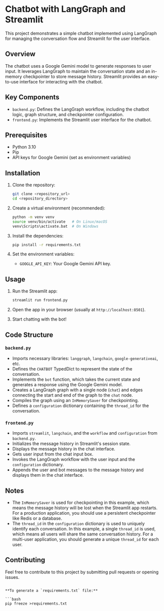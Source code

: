 # Chatbot with LangGraph and Streamlit

This project demonstrates a simple chatbot implemented using LangGraph for managing the conversation flow and Streamlit for the user interface.

## Overview

The chatbot uses a Google Gemini model to generate responses to user input. It leverages LangGraph to maintain the conversation state and an in-memory checkpointer to store message history. Streamlit provides an easy-to-use interface for interacting with the chatbot.

## Key Components

*   `backend.py`: Defines the LangGraph workflow, including the chatbot logic, graph structure, and checkpointer configuration.
*   `frontend.py`: Implements the Streamlit user interface for the chatbot.

## Prerequisites

*   Python 3.10
*   Pip
*   API keys for Google Gemini (set as environment variables)

## Installation

1.  Clone the repository:

    ```bash
    git clone <repository_url>
    cd <repository_directory>
    ```

2.  Create a virtual environment (recommended):

    ```bash
    python -m venv venv
    source venv/bin/activate   # On Linux/macOS
    venv\Scripts\activate.bat  # On Windows
    ```

3.  Install the dependencies:

    ```bash
    pip install -r requirements.txt
    ```

4.  Set the environment variables:

    *   `GOOGLE_API_KEY`: Your Google Gemini API key.

## Usage

1.  Run the Streamlit app:

    ```bash
    streamlit run frontend.py
    ```

2.  Open the app in your browser (usually at `http://localhost:8501`).

3.  Start chatting with the bot!

## Code Structure

### `backend.py`

*   Imports necessary libraries: `langgraph`, `langchain`, `google-generativeai`, etc.
*   Defines the `CHATBOT` TypedDict to represent the state of the conversation.
*   Implements the `bot` function, which takes the current state and generates a response using the Google Gemini model.
*   Creates a LangGraph graph with a single node (`chat`) and edges connecting the start and end of the graph to the `chat` node.
*   Compiles the graph using an `InMemorySaver` for checkpointing.
*   Defines a `configuration` dictionary containing the `thread_id` for the conversation.

### `frontend.py`

*   Imports `streamlit`, `langchain`, and the `workflow` and `configuration` from `backend.py`.
*   Initializes the message history in Streamlit's session state.
*   Displays the message history in the chat interface.
*   Gets user input from the chat input box.
*   Invokes the LangGraph workflow with the user input and the `configuration` dictionary.
*   Appends the user and bot messages to the message history and displays them in the chat interface.

## Notes

*   The `InMemorySaver` is used for checkpointing in this example, which means the message history will be lost when the Streamlit app restarts. For a production application, you should use a persistent checkpointer like Redis or a database.
*   The `thread_id` in the `configuration` dictionary is used to uniquely identify each conversation. In this example, a single `thread_id` is used, which means all users will share the same conversation history. For a multi-user application, you should generate a unique `thread_id` for each user.

## Contributing

Feel free to contribute to this project by submitting pull requests or opening issues.
```

**To generate a `requirements.txt` file:**

```bash
pip freeze >requirements.txt